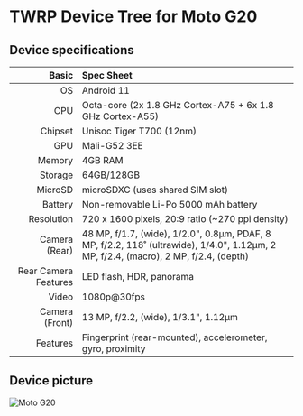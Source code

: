 TWRP Device Tree for Moto G20
===========================================

## Device specifications

Basic   | Spec Sheet
-------:|:-------------------------
OS	| Android 11
CPU     | Octa-core (2x 1.8 GHz Cortex-A75 + 6x 1.8 GHz Cortex-A55)
Chipset | Unisoc Tiger T700 (12nm)
GPU     | Mali-G52 3EE
Memory  | 4GB RAM
Storage | 64GB/128GB
MicroSD | microSDXC (uses shared SIM slot)
Battery | Non-removable Li-Po 5000 mAh battery
Resolution | 720 x 1600 pixels, 20:9 ratio (~270 ppi density)
Camera (Rear)  | 48 MP, f/1.7, (wide), 1/2.0", 0.8µm, PDAF, 8 MP, f/2.2, 118˚ (ultrawide), 1/4.0", 1.12µm, 2 MP, f/2.4, (macro), 2 MP, f/2.4, (depth)
Rear Camera Features | LED flash, HDR, panorama
Video	| 1080p@30fps	
Camera (Front)  | 13 MP, f/2.2, (wide), 1/3.1", 1.12µm
Features| 	Fingerprint (rear-mounted), accelerometer, gyro, proximity


## Device picture

![Moto G20](https://fdn2.gsmarena.com/vv/pics/motorola/motorola-moto-g20-1.jpg "Moto G20")
